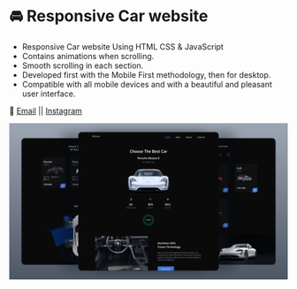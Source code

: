 # 🚘 Responsive Car website

- Responsive Car website Using HTML CSS & JavaScript
- Contains animations when scrolling.
- Smooth scrolling in each section.
- Developed first with the Mobile First methodology, then for desktop.
- Compatible with all mobile devices and with a beautiful and pleasant user interface.

💙 [Email](omarmajdi115@gmail.com) || [Instagram](https://www.instagram.com/omar_majdi_r/)

![preview img](/preview.png)
